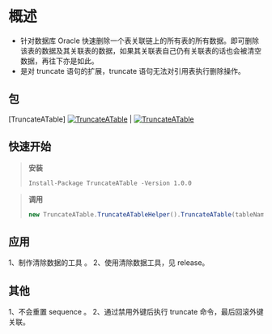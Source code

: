 # 概述
- 针对数据库 Oracle 快速删除一个表关联链上的所有表的所有数据。即可删除该表的数据及其关联表的数据，如果其关联表自己仍有关联表的话也会被清空数据，再往下亦是如此。
- 是对 truncate 语句的扩展，truncate 语句无法对引用表执行删除操作。

## 包

[TruncateATable]
[![TruncateATable](https://img.shields.io/nuget/vpre/TruncateATable.svg)](https://www.nuget.org/packages/TruncateATable/) | [![TruncateATable](https://img.shields.io/nuget/dt/TruncateATable.svg)](https://www.nuget.org/packages/TruncateATable/) 

## 快速开始

> **安装**
> 
> ``` nuget
> Install-Package TruncateATable -Version 1.0.0
> ```

> **调用**
> 
> ``` C#
> new TruncateATable.TruncateATableHelper().TruncateATable(tableName,connStr);
> ```

## 应用

1、制作清除数据的工具 。
2、使用清除数据工具，见 release。

## 其他

1、不会重置 sequence 。
2、通过禁用外键后执行 truncate 命令，最后回滚外键关联。
